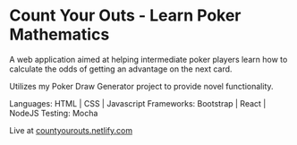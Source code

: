 # Count Your Outs - Learn Poker Mathematics

A web application aimed at helping intermediate poker players learn how to calculate the odds of getting an advantage on the next card.

Utilizes my Poker Draw Generator project to provide novel functionality.

Languages: HTML | CSS | Javascript
Frameworks: Bootstrap | React | NodeJS
Testing: Mocha

Live at [countyourouts.netlify.com](https://countyourouts.netlify.app/)

